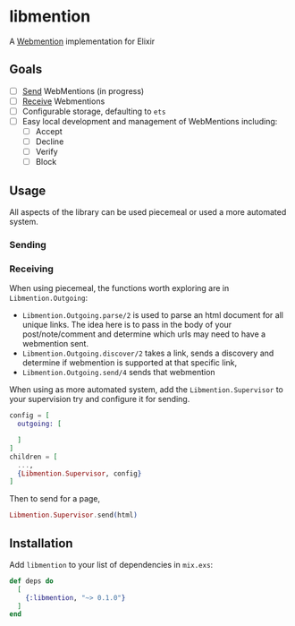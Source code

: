 # libmention

<!-- MDOC !-->

A [Webmention](https://www.w3.org/TR/webmention/) implementation for Elixir

## Goals
* [ ] [Send](https://www.w3.org/TR/webmention/#sending-webmentions) WebMentions (in progress)
* [ ] [Receive](https://www.w3.org/TR/webmention/#receiving-webmentions) Webmentions
* [ ] Configurable storage, defaulting to `ets`
* [ ] Easy local development and management of WebMentions including:
  * [ ] Accept
  * [ ] Decline
  * [ ] Verify
  * [ ] Block

## Usage
All aspects of the library can be used piecemeal or used a more automated system.

### Sending

### Receiving
When using piecemeal, the functions worth exploring are in `Libmention.Outgoing`:
* `Libmention.Outgoing.parse/2` is used to parse an html document for all unique links. The idea here is to pass in the body of your post/note/comment and determine which urls may need to have a webmention sent.
* `Libmention.Outgoing.discover/2` takes a link, sends a discovery and determine if webmention is supported at that specific link,
* `Libmention.Outgoing.send/4` sends that webmention

When using as more automated system, add the `Libmention.Supervisor` to your supervision try and configure it for sending.
```elixir
config = [
  outgoing: [

  ]
]
children = [
  ...,
  {Libmention.Supervisor, config}
]
```
Then to send for a page,

```elixir
Libmention.Supervisor.send(html)
```


<!-- MDOC !-->

## Installation

Add `libmention` to your list of dependencies in `mix.exs`:

```elixir
def deps do
  [
    {:libmention, "~> 0.1.0"}
  ]
end
```
